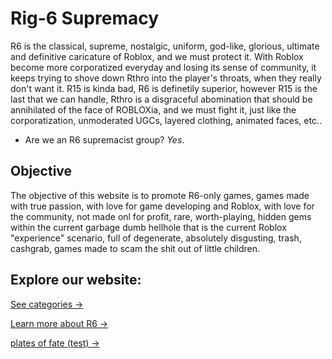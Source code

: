 <link rel="stylesheet" href="style.css">

# Rig-6 Supremacy
R6 is the classical, supreme, nostalgic, uniform, god-like, glorious, ultimate and definitive caricature of Roblox, and we must protect it. With Roblox become more corporatized everyday and losing its sense of community, it keeps trying to shove down Rthro into the player's throats, when they really don't want it. R15 is kinda bad, R6 is definetily superior, however R15 is the last that we can handle, Rthro is a disgraceful abomination that should be annihilated of the face of ROBLOXia, and we must fight it, just like the corporatization, unmoderated UGCs, layered clothing, animated faces, etc.. 

- Are we an R6 supremacist group? _Yes_.

## Objective

The objective of this website is to promote R6-only games, games made with true passion, with love for game developing and Roblox, with love for the community, not made onl for profit, rare, worth-playing, hidden gems within the current garbage dumb hellhole that is the current Roblox "experience" scenario, full of degenerate, absolutely disgusting, trash, cashgrab, games made to scam the shit out of little children.

## Explore our website:

[See categories →](categories)

[Learn more about R6 →]()

[plates of fate (test) →](g/platesoffate)